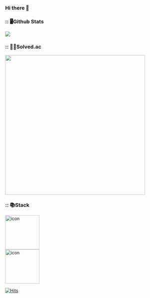 ### Hi there 👋

<!--
**gcount85/gcount85** is a ✨ _special_ ✨ repository because its `README.md` (this file) appears on your GitHub profile.

Here are some ideas to get you started:

- 🔭 I’m currently working on ...
- 🌱 I’m currently learning ...
- 👯 I’m looking to collaborate on ...
- 🤔 I’m looking for help with ...
- 💬 Ask me about ...
- 📫 How to reach me: ...
- 😄 Pronouns: ...
- ⚡ Fun fact: ...
-->

### :: 🖥️Github Stats

<img src="https://github-readme-stats.vercel.app/api?username=gcount85&show_icons=true&theme=dracula">

### :: ✍🏻Solved.ac

<img src="http://mazassumnida.wtf/api/pastel/generate_badge?boj=bcount85" width="450">

### :: 📚Stack

<div style="display: flex; align-items: flex-start;">
<img src="https://techstack-generator.vercel.app/python-icon.svg" alt="icon" width="110" height="110" />
<!-- <img src="https://techstack-generator.vercel.app/django-icon.svg" alt="icon" width="110" height="110" /> -->
<!-- <img src="https://techstack-generator.vercel.app/mysql-icon.svg" alt="icon" width="110" height="110" /> -->

</div>
<div style="display: flex; align-items: flex-start;">
<img src="https://techstack-generator.vercel.app/github-icon.svg" alt="icon" width="110" height="110" />
<!-- <img src="https://techstack-generator.vercel.app/aws-icon.svg" alt="icon" width="110" height="110" /> -->
<!-- <img src="https://techstack-generator.vercel.app/docker-icon.svg" alt="icon" width="110" height="110" /> -->
</div>

[![Hits](https://hits.seeyoufarm.com/api/count/incr/badge.svg?url=https%3A%2F%2Fgithub.com%2Fgcount85&count_bg=%2379C83D&title_bg=%23555555&icon=&icon_color=%23E7E7E7&title=hits&edge_flat=false)](https://hits.seeyoufarm.com)

